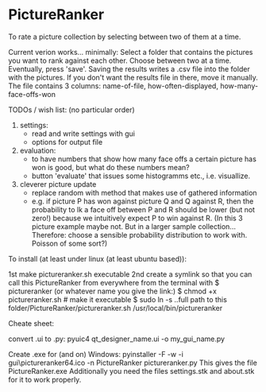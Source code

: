 PictureRanker
=============

To rate a picture collection by selecting between two of them at a time.

Current verion works... minimally:
Select a folder that contains the pictures you want to rank against each other.
Choose between two at a time. Eventually, press 'save'.
Saving the results writes a .csv file into the folder with the pictures.
If you don't want the results file in there, move it manually.
The file contains 3 columns: name-of-file, how-often-displayed, how-many-face-offs-won


TODOs / wish list: (no particular order)
1) settings:
    - read and write settings with gui
    - options for output file
2) evaluation:
    - to have numbers that show how many face offs a certain picture has won is good,
      but what do these numbers mean?
    - button 'evaluate' that issues some histogramms etc., i.e. visuallize.
3) cleverer picture update
    - replace random with method that makes use of gathered information
    - e.g. if picture P has won against picture Q and Q against R, then the probability to
      lk a face off between P and R should be lower (but not zero!) because we intuitively
      expect P to win against R. (In this 3 picture example maybe not. But in a larger
      sample collection... Therefore: choose a sensible probability distribution to work
      with. Poisson of some sort?)



To install (at least under linux (at least ubuntu based)):

1st make pictureranker.sh executable
2nd create a symlink so that you can call this PictureRanker from everywhere
from the terminal with $ pictureranker (or whatever name you give the link:)
$ chmod +x pictureranker.sh # make it executable
$ sudo ln -s ..full path to this folder/PictureRanker/pictureranker.sh /usr/local/bin/pictureranker


Cheate sheet:

convert .ui to .py:
pyuic4 qt_designer_name.ui -o my_gui_name.py

Create .exe for (and on) Windows:
pyinstaller -F -w -i gui\pictureranker64.ico -n PictureRanker pictureranker.py
This gives the file PictureRanker.exe
Additionally you need the files settings.stk and about.stk for it to work properly.


